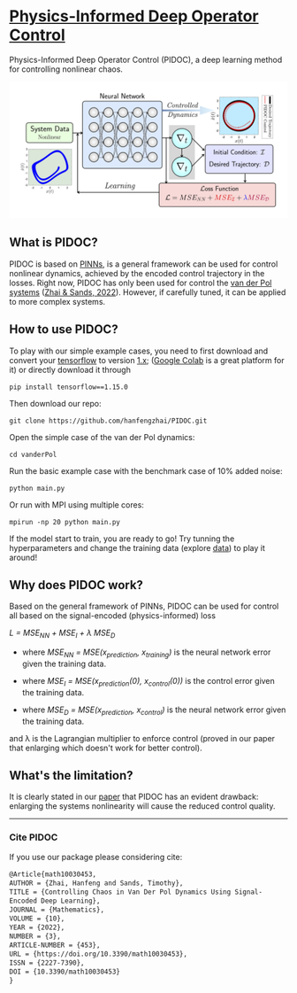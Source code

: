 # [Physics-Informed Deep Operator Control](https://arxiv.org/abs/2112.14707)
Physics-Informed Deep Operator Control (PIDOC), a deep learning method for controlling nonlinear chaos.

![schematic view of Physics-Informed Deep Operator Control](/doc/PINC_schematic.jpg)

## What is PIDOC?

PIDOC is based on [PINNs](https://maziarraissi.github.io/PINNs/), is a general framework can be used for control nonlinear dynamics, achieved by the encoded control trajectory in the losses. Right now, PIDOC has only been used for control the [van der Pol systems](https://www.sciencedirect.com/topics/mathematics/van-der-pols-equation) ([Zhai & Sands, 2022](https://doi.org/10.3390/math10030453)). However, if carefully tuned, it can be applied to more complex systems.

## How to use PIDOC?

To play with our simple example cases, you need to first download and convert your [tensorflow](https://www.tensorflow.org/) to version [1.x](https://www.tensorflow.org/api_docs/python/tf/compat/v1/); ([Google Colab](https://colab.research.google.com/) is a great platform for it) or directly download it through

~~~
pip install tensorflow==1.15.0
~~~

Then download our repo:
~~~
git clone https://github.com/hanfengzhai/PIDOC.git
~~~

Open the simple case of the van der Pol dynamics:

~~~
cd vanderPol
~~~

Run the basic example case with the benchmark case of 10% added noise:

~~~
python main.py
~~~

Or run with MPI using multiple cores:

~~~
mpirun -np 20 python main.py
~~~

If the model start to train, you are ready to go! Try tunning the hyperparameters and change the training data (explore [data](https://github.com/hanfengzhai/PIDOC/tree/main/data)) to play it around!

## Why does PIDOC work?

Based on the general framework of PINNs, PIDOC can be used for control all based on the signal-encoded (physics-informed) loss

 *L = MSE<sub>NN</sub> +  MSE<sub>I</sub> + &lambda; MSE<sub>D</sub>*
 
* where *MSE<sub>NN</sub> = MSE(x<sub>prediction</sub>, x<sub>training</sub>)* is the neural network error given the training data.
 
* where *MSE<sub>I</sub> = MSE(x<sub>prediction</sub>(0), x<sub>control</sub>(0))* is the control error given the training data.
 
* where *MSE<sub>D</sub> = MSE(x<sub>prediction</sub>, x<sub>control</sub>)* is the neural network error given the training data.
 
and &lambda; is the Lagrangian multiplier to enforce control (proved in our paper that enlarging which doesn't work for better control).
 
## What's the limitation?

It is clearly stated in our [paper](https://www.mdpi.com/2227-7390/10/3/453) that PIDOC has an evident drawback: enlarging the systems nonlinearity will cause the reduced control quality.

***

### Cite PIDOC

If you use our package please considering cite:
~~~
@Article{math10030453,
AUTHOR = {Zhai, Hanfeng and Sands, Timothy},
TITLE = {Controlling Chaos in Van Der Pol Dynamics Using Signal-Encoded Deep Learning},
JOURNAL = {Mathematics},
VOLUME = {10},
YEAR = {2022},
NUMBER = {3},
ARTICLE-NUMBER = {453},
URL = {https://doi.org/10.3390/math10030453},
ISSN = {2227-7390},
DOI = {10.3390/math10030453}
}
~~~
